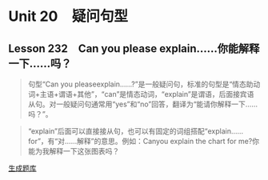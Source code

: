 ﻿ # Unit 20　疑问句型
 ## Lesson 232　Can you please explain……你能解释一下……吗？
 
> 句型“Can you pleaseexplain……?”是一般疑问句，标准的句型是“情态助动词+主语+谓语+其他”，“can”是情态动词，“explain”是谓语，后面接宾语从句。对一般疑问句通常用“yes”和“no”回答，翻译为“能请你解释一下……吗？”。

> “explain”后面可以直接接从句，也可以有固定的词组搭配“explain……for”，有“对……解释”的意思。例如：Canyou explain the chart for me?你能为我解释一下这张图表吗？


 [生成题库](./question/f232.json)